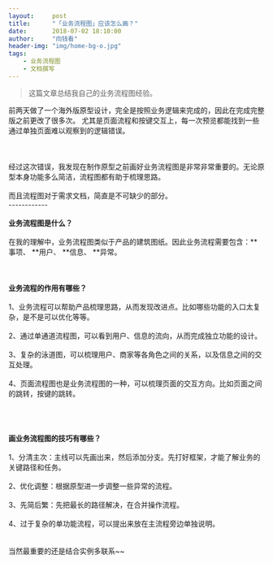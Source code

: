 ```yaml
---
layout:     post
title:      "「业务流程图」应该怎么画？"
date:       2018-07-02 18:10:00
author:     "向钱看"
header-img: "img/home-bg-o.jpg"
tags:
    - 业务流程图
    - 文档撰写
---
```


> 这篇文章总结我自己的业务流程图经验。


前两天做了一个海外版原型设计，完全是按照业务逻辑来完成的，因此在完成完整版之前更改了很多次。
尤其是页面流程和按键交互上，每一次预览都能找到一些通过单独页面难以观察到的逻辑错误。
<br>
<br>
<br>
<br>经过这次错误，我发现在制作原型之前画好业务流程图是非常非常重要的。无论原型本身功能多么简洁，流程图都有助于梳理思路。
<br>
<br>而且流程图对于需求文档，简直是不可缺少的部分。
<br>------------
<br>
<br><b>业务流程图是什么？</b>
<br>
<br>在我的理解中，业务流程图类似于产品的建筑图纸。因此业务流程需要包含：**事项、 **用户、 **信息、 **异常。
<br>
<br>
<br>
<br><b>业务流程的作用有哪些？</b>
<br>
<br>1、业务流程可以帮助产品梳理思路，从而发现改进点。比如哪些功能的入口太复杂，是不是可以优化等等。
<br>
<br>2、通过单通道流程图，可以看到用户、信息的流向，从而完成独立功能的设计。
<br>
<br>3、复杂的泳道图，可以梳理用户、商家等各角色之间的关系，以及信息之间的交互处理。
<br>
<br>4、页面流程图也是业务流程图的一种，可以梳理页面的交互方向。比如页面之间的跳转，按键的跳转。
<br>
<br>
<br>
<br>
<br><b>画业务流程图的技巧有哪些？</b>
<br>
<br>1、分清主次：主线可以先画出来，然后添加分支。先打好框架，才能了解业务的关键路径和任务。
<br>
<br>2、优化调整：根据原型进一步调整一些异常的流程。
<br>
<br>3、先简后繁：先把最长的路径解决，在合并操作流程。
<br>
<br>4、过于复杂的单功能流程，可以提出来放在主流程旁边单独说明。
<br>
<br>
<br>当然最重要的还是结合实例多联系~~






